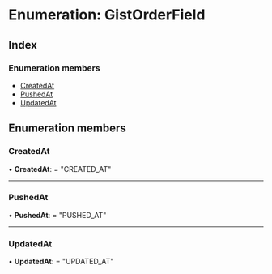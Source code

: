 
# Enumeration: GistOrderField

## Index

### Enumeration members

* [CreatedAt](gistorderfield.md#createdat)
* [PushedAt](gistorderfield.md#pushedat)
* [UpdatedAt](gistorderfield.md#updatedat)

## Enumeration members

###  CreatedAt

• **CreatedAt**: = "CREATED_AT"

___

###  PushedAt

• **PushedAt**: = "PUSHED_AT"

___

###  UpdatedAt

• **UpdatedAt**: = "UPDATED_AT"
